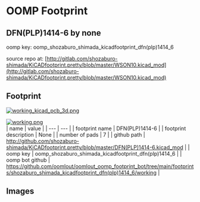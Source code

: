 # OOMP Footprint  
## DFN(PLP)1414-6  by none  
  
oomp key: oomp_shozaburo_shimada_kicadfootprint_dfn(plp)1414_6  
  
source repo at: [http://gitlab.com/shozaburo-shimada/KiCADfootprint.pretty/blob/master/WSON10.kicad_mod](http://gitlab.com/shozaburo-shimada/KiCADfootprint.pretty/blob/master/WSON10.kicad_mod)  
## Footprint  
  
[![working_kicad_pcb_3d.png](working_kicad_pcb_3d_600.png)](working_kicad_pcb_3d.png)  
  
[![working.png](working_600.png)](working.png)  
| name | value | 
| --- | --- | 
| footprint name | DFN(PLP)1414-6 | 
| footprint description | None | 
| number of pads | 7 | 
| github path | http://github.com/shozaburo-shimada/KiCADfootprint.pretty/blob/master/DFN(PLP)1414-6.kicad_mod | 
| oomp key | oomp_shozaburo_shimada_kicadfootprint_dfn(plp)1414_6 | 
| oomp bot github | https://github.com/oomlout/oomlout_oomp_footprint_bot/tree/main/footprints/shozaburo_shimada_kicadfootprint_dfn(plp)1414_6/working | 
## Images  
